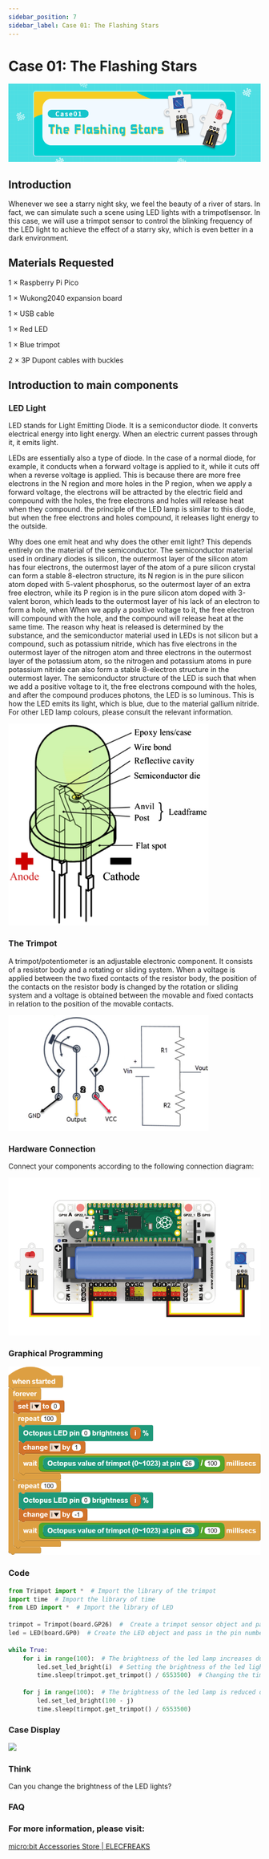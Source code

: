 ```yaml
---
sidebar_position: 7
sidebar_label: Case 01: The Flashing Stars
---
```


# Case 01: The Flashing Stars

![](./images/wukong2040-inventors-case01-03.png)

## Introduction

Whenever we see a starry night sky, we feel the beauty of a river of stars. In fact, we can simulate such a scene using LED lights with a trimpotlsensor. In this case, we will use a trimpot sensor to control the blinking frequency of the LED light to achieve the effect of a starry sky, which is even better in a dark environment.

## Materials Requested

1 × Raspberry Pi Pico

1 × Wukong2040 expansion board

1 × USB cable

1 × Red LED

1 × Blue trimpot

2 × 3P Dupont cables with buckles

## Introduction to main components

### LED Light

LED stands for Light Emitting Diode. It is a semiconductor diode. It converts electrical energy into light energy. When an electric current passes through it, it emits light.

LEDs are essentially also a type of diode. In the case of a normal diode, for example, it conducts when a forward voltage is applied to it, while it cuts off when a reverse voltage is applied. This is because there are more free electrons in the N region and more holes in the P region, when we apply a forward voltage, the electrons will be attracted by the electric field and compound with the holes, the free electrons and holes will release heat when they compound. the principle of the LED lamp is similar to this diode, but when the free electrons and holes compound, it releases light energy to the outside.

Why does one emit heat and why does the other emit light? This depends entirely on the material of the semiconductor.
The semiconductor material used in ordinary diodes is silicon, the outermost layer of the silicon atom has four electrons, the outermost layer of the atom of a pure silicon crystal can form a stable 8-electron structure, its N region is in the pure silicon atom doped with 5-valent phosphorus, so the outermost layer of an extra free electron, while its P region is in the pure silicon atom doped with 3-valent boron, which leads to the outermost layer of his lack of an electron to form a hole, when When we apply a positive voltage to it, the free electron will compound with the hole, and the compound will release heat at the same time. The reason why heat is released is determined by the substance, and the semiconductor material used in LEDs is not silicon but a compound, such as potassium nitride, which has five electrons in the outermost layer of the nitrogen atom and three electrons in the outermost layer of the potassium atom, so the nitrogen and potassium atoms in pure potassium nitride can also form a stable 8-electron structure in the outermost layer. The semiconductor structure of the LED is such that when we add a positive voltage to it, the free electrons compound with the holes, and after the compound produces photons, the LED is so luminous. This is how the LED emits its light, which is blue, due to the material gallium nitride. For other LED lamp colours, please consult the relevant information.

![](./images/wukong2040-inventors-case01-01.png)

### The Trimpot

A trimpot/potentiometer is an adjustable electronic component. It consists of a resistor body and a rotating or sliding system. When a voltage is applied between the two fixed contacts of the resistor body, the position of the contacts on the resistor body is changed by the rotation or sliding system and a voltage is obtained between the movable and fixed contacts in relation to the position of the movable contacts.

![](./images/wukong2040-inventors-case01-02.png)

### Hardware Connection

Connect your components according to the following connection diagram:

![](./images/wukong2040-inventors-case01-05.png)

### Graphical Programming

![](./images/wukong2040-inventors-case01-04.png)

### Code

```python
from Trimpot import *  # Import the library of the trimpot
import time  # Import the library of time
from LED import *  # Import the library of LED

trimpot = Trimpot(board.GP26)  #  Create a trimpot sensor object and pass in the pin number
led = LED(board.GP0)  # Create the LED object and pass in the pin number

while True:
    for i in range(100):  # The brightness of the led lamp increases during the cycle
        led.set_led_bright(i)  # Setting the brightness of the led lights
        time.sleep(trimpot.get_trimpot() / 6553500)  # Changing the timing of the led light brightness by changing the value of the potentiometer

    for j in range(100):  # The brightness of the led lamp is reduced during the cycle
        led.set_led_bright(100 - j)
        time.sleep(tirmpot.get_trimpot() / 6553500)
```

### Case Display

![](./images/wukong2040-inventors-kit-case01-06.gif)

### Think

Can you change the brightness of the LED lights?

### FAQ



### For more information, please visit:

[micro:bit Accessories Store | ELECFREAKS](https://www.elecfreaks.com/)
